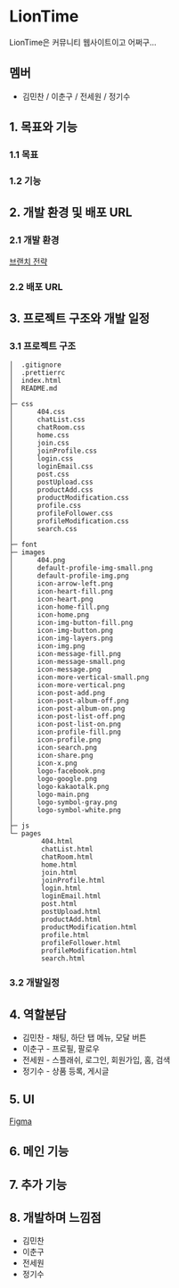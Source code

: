 # LionTime

LionTime은 커뮤니티 웹사이트이고 어쩌구...

## 멤버

-   김민찬 / 이춘구 / 전세원 / 정기수

## 1. 목표와 기능

### 1.1 목표

### 1.2 기능

## 2. 개발 환경 및 배포 URL

### 2.1 개발 환경

[브랜치 전략](https://acute-repair-803.notion.site/LionTime-a0e407d3cf314098bbaa692af9576a0c)

### 2.2 배포 URL

## 3. 프로젝트 구조와 개발 일정

### 3.1 프로젝트 구조

```
│  .gitignore
│  .prettierrc
│  index.html
│  README.md
│
├─ css
│      404.css
│      chatList.css
│      chatRoom.css
│      home.css
│      join.css
│      joinProfile.css
│      login.css
│      loginEmail.css
│      post.css
│      postUpload.css
│      productAdd.css
│      productModification.css
│      profile.css
│      profileFollower.css
│      profileModification.css
│      search.css
│
├─ font
├─ images
│      404.png
│      default-profile-img-small.png
│      default-profile-img.png
│      icon-arrow-left.png
│      icon-heart-fill.png
│      icon-heart.png
│      icon-home-fill.png
│      icon-home.png
│      icon-img-button-fill.png
│      icon-img-button.png
│      icon-img-layers.png
│      icon-img.png
│      icon-message-fill.png
│      icon-message-small.png
│      icon-message.png
│      icon-more-vertical-small.png
│      icon-more-vertical.png
│      icon-post-add.png
│      icon-post-album-off.png
│      icon-post-album-on.png
│      icon-post-list-off.png
│      icon-post-list-on.png
│      icon-profile-fill.png
│      icon-profile.png
│      icon-search.png
│      icon-share.png
│      icon-x.png
│      logo-facebook.png
│      logo-google.png
│      logo-kakaotalk.png
│      logo-main.png
│      logo-symbol-gray.png
│      logo-symbol-white.png
│
├─ js
└─ pages
        404.html
        chatList.html
        chatRoom.html
        home.html
        join.html
        joinProfile.html
        login.html
        loginEmail.html
        post.html
        postUpload.html
        productAdd.html
        productModification.html
        profile.html
        profileFollower.html
        profileModification.html
        search.html
```

### 3.2 개발일정

## 4. 역할분담

-   김민찬 - 채팅, 하단 탭 메뉴, 모달 버튼
-   이춘구 - 프로필, 팔로우
-   전세원 - 스플래쉬, 로그인, 회원가입, 홈, 검색
-   정기수 - 상품 등록, 게시글

## 5. UI

[Figma](https://www.figma.com/file/Gn6gQJdYwImYsEYSzBXhud/%EB%A9%8B%EC%82%AC_%ED%94%84%EB%A1%A0%ED%8A%B8%EC%97%94%EB%93%9C%EC%8A%A4%EC%BF%A8?node-id=7678%3A92530)

## 6. 메인 기능

## 7. 추가 기능

## 8. 개발하며 느낌점

-   김민찬
-   이춘구
-   전세원
-   정기수

